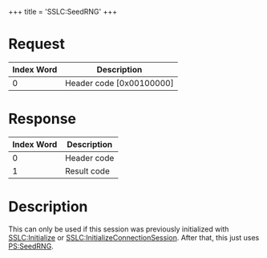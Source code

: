 +++
title = 'SSLC:SeedRNG'
+++

# Request

| Index Word | Description                |
|------------|----------------------------|
| 0          | Header code \[0x00100000\] |

# Response

| Index Word | Description |
|------------|-------------|
| 0          | Header code |
| 1          | Result code |

# Description

This can only be used if this session was previously initialized with
[SSLC:Initialize](SSLC:Initialize "wikilink") or
[SSLC:InitializeConnectionSession](SSLC:InitializeConnectionSession "wikilink").
After that, this just uses [PS:SeedRNG](PS:SeedRNG "wikilink").

